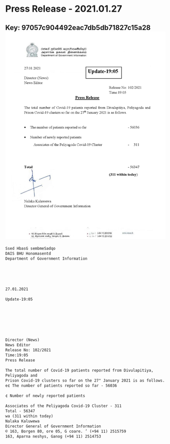 # Press Release - 2021.01.27 
Key: 97057c904492eac7db5db71827c15a28 
![img](img/97057c904492eac7db5db71827c15a28.jpg)
---
```
Ssed HbasG sembmeSadqo
DAIS BHU Honomasentd
Department of Government Information

 

 

27.01.2021

Update-19:05

 

 

 

Director (News)
News Editor
Release No: 102/2021
Time:19:05
Press Release

The total number of Covid-19 patients reported from Divulapitiya, Peliyagoda and
Prison Covid-19 clusters so far on the 27" January 2021 is as follows.
e¢ The number of patients reported so far - 56036

¢ Number of newly reported patients

Associates of the Peliyagoda Covid-19 Cluster - 311
Total - 56347
wa (311 within today)
Nalaka Kaluwewa
Director General of Government Information
© 163, Borgen 80, ore 05, G coare. ’ (+94 11) 2515759
163, Aparna neshys, Ganog (+94 11) 2514753

  

```
